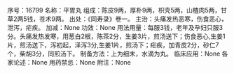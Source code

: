序号：16799
名称：平胃丸
组成：陈皮9两，厚朴9两，枳壳5两，山楂肉5两，甘草2两5钱，苍术9两。
出处：《同寿录》卷一。
主治：头痛发热恶寒，伤食恶心，泄泻，疟疾。
加减：None
功效：None
用法用量：每服3钱，老年及孕妇只服3分。头痛发热发寒，用葱白2根，陈茶2分，生姜3片，煎汤送下；伤食恶心,生姜1片，煎汤送下，泻初起，泽泻3分,生姜1片，煎汤下；疟疾，加青皮2分，砂仁7个，柴胡3分，同煎汤下。
制备方法：上为细末，水滴为丸。
临床应用：None
各家论述：None
用药禁忌：None
附注：None
